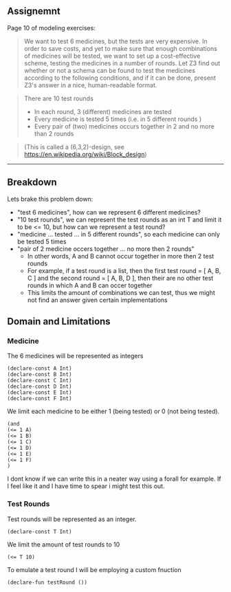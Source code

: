 ## Assignemnt

Page 10 of modeling exercises:

> We want to test 6 medicines, but the tests are very expensive. In order to save costs, and 
> yet to make sure that enough combinations of medicines will be tested, we want to set up a 
> cost-effective scheme, testing the medicines in a number of rounds. 
> Let Z3 find out whether or not a schema can be found to test the medicines according to the 
> following conditions, and if it can be done, present Z3's answer in a nice, human-readable 
> format.

> There  are 10 test rounds 
> - In each round, 3 (different) medicines are tested 
> - Every medicine is tested 5 times (i.e. in 5 different rounds )
> - Every pair of (two) medicines occurs together in 2 and no more than 2 rounds 

> (This is called a (6,3,2)-design, see https://en.wikipedia.org/wiki/Block_design)

---

## Breakdown

Lets brake this problem down:
- "test 6 medicines", how can we represent 6 different medicines?
- "10 test rounds", we can represent the test rounds as an int T and limit it to be <= 10, but how can we represent a test round?
- "medicine ... tested ... in 5 different rounds", so each medicine can only be tested 5 times
- "pair of 2 medicine occers together ... no more then 2 rounds"
    - In other words, A and B cannot occur together in more then 2 test rounds
    - For example, if a test round is a list, then the first test round = [ A, B, C ] and the second round = [ A, B, D ], then their are no other test rounds in which A and B can occer together
    - This limits the amount of combinations we can test, thus we might not find an answer given certain implementations

## Domain and Limitations

### Medicine
The 6 medicines will be represented as integers
```smt
(declare-const A Int)
(declare-const B Int)
(declare-const C Int)
(declare-const D Int)
(declare-const E Int)
(declare-const F Int)
```

We limit each medicine to be either 1 (being tested) or 0 (not being tested).
```smt
(and
(<= 1 A)
(<= 1 B)
(<= 1 C)
(<= 1 D)
(<= 1 E)
(<= 1 F)
)
```

I dont know if we can write this in a neater way using a forall for example.
If I feel like it and I have time to spear i might test this out.
<!-- I tested this and it did not make sense to have a for all on multiple variables, as you would still have to enclose all of the values in an and case with each variable <= 5

(forall ((A)(B)(C)(D)(E)(F)))
    (and
        (<= 5 A)
        (<= 5 B)
        (<= 5 C)
        (<= 5 D)
        (<= 5 E)
        (<= 5 F)
    )
)

this also trew an error, so there is that!
-->



### Test Rounds
Test rounds will be represented as an integer.
```smt
(declare-const T Int)
```

We limit the amount of test rounds to 10
```smt
(<= T 10)
```

To emulate a test round I will be employing a custom fnuction
```smt
(declare-fun testRound ())
```